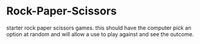# Rock-Paper-Scissors



starter rock paper scissors games. 
this should have the computer pick an option at random
and will allow a use to play against and see the outcome.